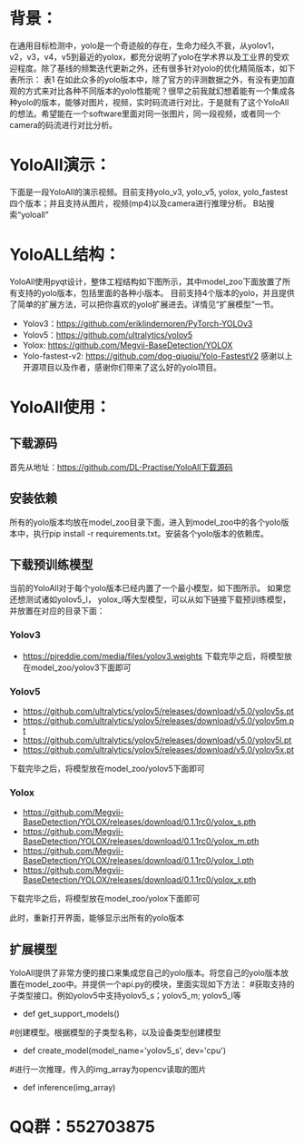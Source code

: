 # 背景：
在通用目标检测中，yolo是一个奇迹般的存在，生命力经久不衰，从yolov1，v2，v3，v4，v5到最近的yolox，都充分说明了yolo在学术界以及工业界的受欢迎程度。除了基线的频繁迭代更新之外，还有很多针对yolo的优化精简版本，如下表所示：
表1
在如此众多的yolo版本中，除了官方的评测数据之外，有没有更加直观的方式来对比各种不同版本的yolo性能呢？很早之前我就幻想着能有一个集成各种yolo的版本，能够对图片，视频，实时码流进行对比，于是就有了这个YoloAll的想法。希望能在一个software里面对同一张图片，同一段视频，或者同一个camera的码流进行对比分析。

# YoloAll演示：
下面是一段YoloAll的演示视频。目前支持yolo_v3, yolo_v5, yolox, yolo_fastest四个版本；并且支持从图片，视频(mp4)以及camera进行推理分析。
B站搜索“yoloall”


# YoloALL结构：
YoloAll使用pyqt设计，整体工程结构如下图所示，其中model_zoo下面放置了所有支持的yolo版本，包括里面的各种小版本。
目前支持4个版本的yolo，并且提供了简单的扩展方法，可以把你喜欢的yolo扩展进去。详情见“扩展模型”一节。
* Yolov3：https://github.com/eriklindernoren/PyTorch-YOLOv3
* Yolov5：https://github.com/ultralytics/yolov5
* Yolox: https://github.com/Megvii-BaseDetection/YOLOX
* Yolo-fastest-v2: https://github.com/dog-qiuqiu/Yolo-FastestV2
感谢以上开源项目以及作者，感谢你们带来了这么好的yolo项目。


# YoloAll使用：
## 下载源码
首先从地址：https://github.com/DL-Practise/YoloAll下载源码

## 安装依赖
所有的yolo版本均放在model_zoo目录下面，进入到model_zoo中的各个yolo版本中，执行pip install -r requirements.txt。安装各个yolo版本的依赖库。

## 下载预训练模型
当前的YoloAll对于每个yolo版本已经内置了一个最小模型，如下图所示。
如果您还想测试诸如yolov5_l， yolox_l等大型模型，可以从如下链接下载预训练模型，并放置在对应的目录下面：

### Yolov3
* https://pjreddie.com/media/files/yolov3.weights
下载完毕之后，将模型放在model_zoo/yolov3下面即可

### Yolov5
* https://github.com/ultralytics/yolov5/releases/download/v5.0/yolov5s.pt 
* https://github.com/ultralytics/yolov5/releases/download/v5.0/yolov5m.pt
* https://github.com/ultralytics/yolov5/releases/download/v5.0/yolov5l.pt
* https://github.com/ultralytics/yolov5/releases/download/v5.0/yolov5x.pt

下载完毕之后，将模型放在model_zoo/yolov5下面即可

### Yolox
* https://github.com/Megvii-BaseDetection/YOLOX/releases/download/0.1.1rc0/yolox_s.pth
* https://github.com/Megvii-BaseDetection/YOLOX/releases/download/0.1.1rc0/yolox_m.pth
* https://github.com/Megvii-BaseDetection/YOLOX/releases/download/0.1.1rc0/yolox_l.pth
* https://github.com/Megvii-BaseDetection/YOLOX/releases/download/0.1.1rc0/yolox_x.pth

下载完毕之后，将模型放在model_zoo/yolox下面即可


此时，重新打开界面，能够显示出所有的yolo版本


## 扩展模型
YoloAll提供了非常方便的接口来集成您自己的yolo版本。将您自己的yolo版本放置在model_zoo中。并提供一个api.py的模块，里面实现如下方法：
#获取支持的子类型接口。例如yolov5中支持yolov5_s；yolov5_m; yolov5_l等
* def get_support_models()

#创建模型。根据模型的子类型名称，以及设备类型创建模型
* def create_model(model_name='yolov5_s', dev='cpu')

#进行一次推理，传入的img_array为opencv读取的图片
* def inference(img_array)

# QQ群：552703875
